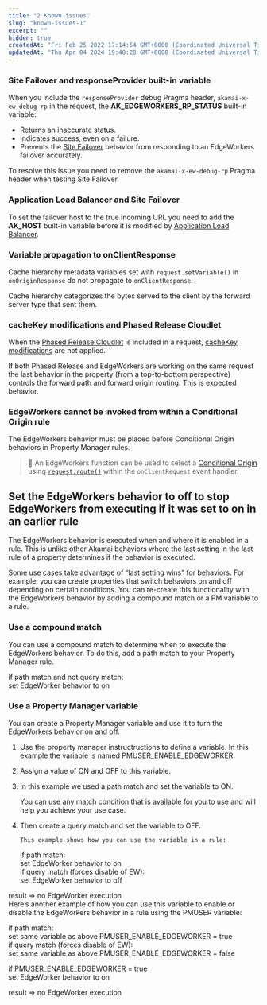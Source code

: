 ```yaml
---
title: "2 Known issues"
slug: "known-issues-1"
excerpt: ""
hidden: true
createdAt: "Fri Feb 25 2022 17:14:54 GMT+0000 (Coordinated Universal Time)"
updatedAt: "Thu Apr 04 2024 19:48:28 GMT+0000 (Coordinated Universal Time)"
---
```

### Site Failover and responseProvider built-in variable

When you include the `responseProvider` debug Pragma header, `akamai-x-ew-debug-rp` in the request, the **AK_EDGEWORKERS_RP_STATUS** built-in variable:

- Returns an inaccurate status. 
- Indicates success, even on a failure. 
- Prevents the [Site Failover](doc:site-failover) behavior from responding to an EdgeWorkers failover accurately.

To resolve this issue you need to remove the `akamai-x-ew-debug-rp` Pragma header when testing Site Failover. 

### Application Load Balancer and Site Failover

To set the failover host to the true incoming URL you need to add the **AK_HOST** built-in variable before it is modified by [Application Load Balancer](https://techdocs.akamai.com/cloudlets/docs/gs-app-load-balancer-cloudlet). 

### Variable propagation to onClientResponse

Cache hierarchy metadata variables set with `request.setVariable()` in `onOriginResponse` do not propagate to `onClientResponse`.

Cache hierarchy categorizes the bytes served to the client by the forward server type that sent them. 

### cacheKey modifications and Phased Release Cloudlet

When the [Phased Release Cloudlet](https://techdocs.akamai.com/cloudlets/docs/what-is-phased-release) is included in a request, [cacheKey modifications](doc:cachekey-object) are not applied.

If both Phased Release and EdgeWorkers are working on the same request the last behavior in the property (from a top-to-bottom perspective) controls the forward path and forward origin routing. This is expected behavior.

### EdgeWorkers cannot be invoked from within a Conditional Origin rule

The EdgeWorkers behavior must be placed before Conditional Origin behaviors in Property Manager rules.

> 📘 An EdgeWorkers function can be used to select a [Conditional Origin](https://techdocs.akamai.com/cloudlets/docs/about-conditional-origins) using [`request.route()`](doc:request-object#route) within the `onClientRequest` event handler.

## Set the EdgeWorkers behavior to off to stop EdgeWorkers from executing if it was set to on in an earlier rule

The EdgeWorkers behavior is executed when and where it is enabled in a rule. This is unlike other Akamai behaviors where the last setting in the last rule of a property determines if the behavior is executed.

Some use cases take advantage of “last setting wins” for behaviors. For example, you can create properties that switch behaviors on and off depending on certain conditions. You can re-create this functionality with the EdgeWorkers behavior by adding a compound match or a PM variable to a rule. 

### Use a compound match

You can use a compound match to determine when to execute the EdgeWorkers behavior. To do this, add a path match to your Property Manager rule. 

if path match and not query match:  
    set EdgeWorker behavior to on

### Use a Property Manager variable

You can create a Property Manager variable and use it to turn the EdgeWorkers behavior on and off.

1. Use the property manager instructructions to define a variable. In this example the variable is named PMUSER_ENABLE_EDGEWORKER.

2. Assign a value of ON and OFF to this variable.

3. In this example we used a path match and set the variable to ON.

   You can use any match condition that is available for you to use and will help you achieve your use case.

4. Then create a query match and set the variable to OFF.

   ```
   This example shows how you can use the variable in a rule:
   ```

   if path match:  
      set EdgeWorker behavior to on  
   if query match (forces disable of EW):  
      set EdgeWorker behavior to off

result => no EdgeWorker execution  
Here’s another example of how you can use this variable to enable or disable the EdgeWorkers behavior in a rule using the PMUSER variable:

if path match:  
    set same variable as above PMUSER_ENABLE_EDGEWORKER = true  
if query match (forces disable of EW):  
    set same variable as above PMUSER_ENABLE_EDGEWORKER = false

if PMUSER_ENABLE_EDGEWORKER = true  
    set EdgeWorker behavior to on

result => no EdgeWorker execution
